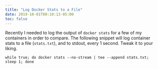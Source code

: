 ```yaml
---
title: "Log Docker Stats to a File"
date: 2019-10-01T00:10:13-05:00
toc: false
---
```


Recently I needed to log the output of `docker stats` for a few of my containers in order to compare. The following snippet will log container stats to a file (`stats.txt`), and to stdout, every 1 second. Tweak it to your liking.

```
while true; do docker stats --no-stream | tee --append stats.txt; sleep 1; done
```
